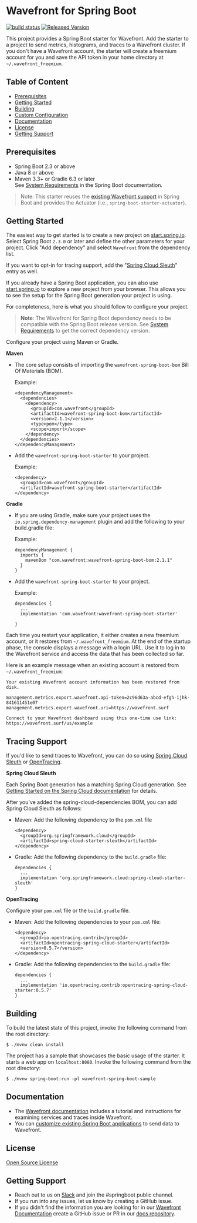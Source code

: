 # Wavefront for Spring Boot

[![build status][ci-img]][ci] [![Released Version][maven-img]][maven]

This project provides a Spring Boot starter for Wavefront. Add the starter to a project to send metrics, histograms, and traces to a Wavefront cluster. If you don't have a Wavefront account, the starter will create a freemium account for you and save the API token in your home directory at `~/.wavefront_freemium`.

## Table of Content

* [Prerequisites](#prerequisites)
* [Getting Started](#getting-started)
* [Building](#building)
* [Custom Configuration](#custom-configuration)
* [Documentation](#documentation)
* [License](#license)
* [Getting Support](#getting-support)

## Prerequisites

* Spring Boot 2.3 or above
* Java 8 or above
* Maven 3.3+ or Gradle 6.3 or later\
  See [System Requirements](https://docs.spring.io/spring-boot/docs/2.3.x/reference/html/getting-started.html#getting-started-system-requirements) in the Spring Boot documentation.

> Note: This starter reuses the [existing Wavefront support](https://docs.spring.io/spring-boot/docs/2.3.x/reference/html/production-ready-features.html#production-ready-metrics-export-wavefront)
in Spring Boot and provides the Actuator (i.e., `spring-boot-starter-actuator`).

## Getting Started

The easiest way to get started is to create a new project on [start.spring.io](https://start.spring.io).
Select Spring Boot `2.3.0` or later and define the other parameters for your project.
Click "Add dependency" and select `Wavefront` from the dependency list.

If you want to opt-in for tracing support, add the "[Spring Cloud Sleuth](https://spring.io/projects/spring-cloud-sleuth)" entry as well.

If you already have a Spring Boot application, you can also use [start.spring.io](https://start.spring.io) to explore a new project from your browser.
This allows you to see the setup for the Spring Boot generation your project is using.

For completeness, here is what you should follow to configure your project.

> **Note**: The Wavefront for Spring Boot dependency needs to be compatible with the Spring Boot release version. See [System Requirements](https://docs.wavefront.com/wavefront_springboot.html#versionCompatibility) to get the correct dependency version.

Configure your project using Maven or Gradle.

**Maven**

- The core setup consists of importing the `wavefront-spring-boot-bom` Bill Of Materials (BOM).
  
  Example:
  ```
  <dependencyManagement>
    <dependencies>
      <dependency>
        <groupId>com.wavefront</groupId>
        <artifactId>wavefront-spring-boot-bom</artifactId>
        <version>2.1.1</version>
        <type>pom</type>
        <scope>import</scope>
      </dependency>
    </dependencies>
  </dependencyManagement>
  ```

- Add the `wavefront-spring-boot-starter` to your project.
  
  Example:
  ```
  <dependency>
    <groupId>com.wavefront</groupId>
    <artifactId>wavefront-spring-boot-starter</artifactId>
  </dependency>
  ```

**Gradle**

- If you are using Gradle, make sure your project uses the `io.spring.dependency-management` plugin and add the following to your build.gradle file:
  
  Example:
  ```
  dependencyManagement {
    imports {
      mavenBom "com.wavefront:wavefront-spring-boot-bom:2.1.1"
    }
  }
  ```

- Add the `wavefront-spring-boot-starter` to your project.
  
  Example:
  ```
  dependencies {
    ...
    implementation 'com.wavefront:wavefront-spring-boot-starter'

  }
  ```

Each time you restart your application, it either creates a new freemium account, or it restores from `~/.wavefront_freemium`.
At the end of the startup phase, the console displays a message with a login URL.
Use it to log in to the Wavefront service and access the data that has been collected so far.

Here is an example message when an existing account is restored from `~/.wavefront_freemium`:

```text
Your existing Wavefront account information has been restored from disk.

management.metrics.export.wavefront.api-token=2c96d63a-abcd-efgh-ijhk-841611451e07
management.metrics.export.wavefront.uri=https://wavefront.surf

Connect to your Wavefront dashboard using this one-time use link:
https://wavefront.surf/us/example
```

## Tracing Support

If you'd like to send traces to Wavefront, you can do so using [Spring Cloud Sleuth](https://spring.io/projects/spring-cloud-sleuth) or [OpenTracing](https://opentracing.io/).

**Spring Cloud Sleuth**

Each Spring Boot generation has a matching Spring Cloud generation.
See [Getting Started on the Spring Cloud documentation](https://spring.io/projects/spring-cloud#getting-started) for details.

After you've added the spring-cloud-dependencies BOM, you can add Spring Cloud Sleuth as follows:

- Maven: Add the following dependency to the `pom.xml` file
  
  ```
  <dependency>
    <groupId>org.springframework.cloud</groupId>
    <artifactId>spring-cloud-starter-sleuth</artifactId>
  </dependency>
  ```

- Gradle: Add the following dependency to the `build.gradle` file:

  ```
  dependencies {
    ...
    implementation 'org.springframework.cloud:spring-cloud-starter-sleuth'
  }
  ```

**OpenTracing**

Configure your `pom.xml` file or the `build.gradle` file.

- Maven: Add the following dependencies to your `pom.xml` file:

  ```
  <dependency>
    <groupId>io.opentracing.contrib</groupId>
    <artifactId>opentracing-spring-cloud-starter</artifactId>
    <version>0.5.7</version>
  </dependency>
  ```

- Gradle: Add the following dependencies to the `build.gradle` file:

  ```
  dependencies {
    ...
    implementation 'io.opentracing.contrib:opentracing-spring-cloud-starter:0.5.7'
  }
  ```

## Building
To build the latest state of this project, invoke the following command from the root directory:

```shell script
$ ./mvnw clean install
```

The project has a sample that showcases the basic usage of the starter.
It starts a web app on `localhost:8080`.
Invoke the following command from the root directory:

```shell script
$ ./mvnw spring-boot:run -pl wavefront-spring-boot-sample
```

## Documentation

* The [Wavefront documentation](https://docs.wavefront.com/wavefront_springboot.html) includes a tutorial and instructions for examining services and traces inside Wavefront. 
* You can [customize existing Spring Boot applications](https://docs.wavefront.com/wavefront_springboot.html#optional-custom-configurations) to send data to Wavefront. 

## License

[Open Source License](open_source_licenses.txt)

## Getting Support

* Reach out to us on [Slack](https://www.wavefront.com/slack-us) and join the #springboot public channel.
* If you run into any issues, let us know by creating a GitHub issue.
* If you didn't find the information you are looking for in our [Wavefront Documentation](https://docs.wavefront.com/) create a GitHub issue or PR in our [docs repository](https://github.com/wavefrontHQ/docs).

[ci-img]: https://travis-ci.com/wavefrontHQ/wavefront-spring-boot.svg?branch=master
[ci]: https://travis-ci.com/wavefrontHQ/wavefront-spring-boot
[maven-img]: https://img.shields.io/maven-central/v/com.wavefront/wavefront-spring-boot.svg?maxAge=604800
[maven]: https://search.maven.org/search?q=wavefront-spring-boot
